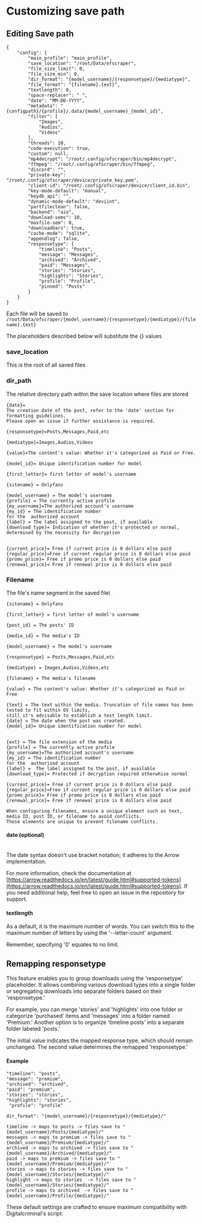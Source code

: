 # Customizing save path

## Editing Save path

```
{
    "config": {
        "main_profile": "main_profile",
        "save_location": "/root/Data/ofscraper",
        "file_size_limit": 0,
        "file_size_min": 0,
        "dir_format": "{model_username}/{responsetype}/{mediatype}",
        "file_format": "{filename}.{ext}",
        "textlength": 0,
        "space-replacer": " ",
        "date": "MM-DD-YYYY",
        "metadata": "{configpath}/{profile}/.data/{model_username}_{model_id}",
        "filter": [
            "Images",
            "Audios",
            "Videos"
        ],
        "threads": 10,
        "code-execution": true,
        "custom": null,
        "mp4decrypt": "/root/.config/ofscraper/bin/mp4decrypt",
        "ffmpeg": "/root/.config/ofscraper/bin/ffmpeg",
        "discord": "",
        "private-key": "/root/.config/ofscraper/device/private_key.pem",
        "client-id": "/root/.config/ofscraper/device/client_id.bin",
        "key-mode-default": "manual",
        "keydb_api": "",
        "dynamic-mode-default": "deviint",
        "partfileclean": false,
        "backend": "aio",
        "download-sems": 10,
        "maxfile-sem": 0,
        "downloadbars": true,
        "cache-mode": "sqlite",
        "appendlog": false,
        "responsetype": {
            "timeline": "Posts",
            "message": "Messages",
            "archived": "Archived",
            "paid": "Messages",
            "stories": "Stories",
            "highlights": "Stories",
            "profile": "Profile",
            "pinned": "Posts"
        }
    }
}

```

Each file will be saved to `/root/Data/ofscraper/{model_username}/{responsetype}/{mediatype}/{filename}.{ext}`

The placeholders described below will substitute the {} values

### save\_location

This is the root of all saved files

### dir\_path

The  relative directory path within the save location where files are stored

```
{date}=
The creation date of the post, refer to the 'date' section for formatting guidelines. 
Please open an issue if further assistance is required.

{responsetype}=Posts,Messages,Paid,etc

{mediatype}=Images,Audios,Videos

{value}=The content's value: Whether it's categorized as Paid or Free.

{model_id}= Unique identification number for model

{first_letter}= first letter of model's username

{sitename} = Onlyfans

{model_username} = The model's username
{profile} = The currently active profile
{my_username}=The authorized account's username
{my_id} = The identification number 
for the  authorized account
{label} = The label assigned to the post, if available
{download_type}= Indication of whether it's protected or normal, 
determined by the necessity for decryption


{current_price}= Free if current price is 0 dollars else paid
{regular_price}=Free if current regular price is 0 dollars else paid
{promo_price}= Free if promo price is 0 dollars else paid
{renewal_price}= Free if renewal price is 0 dollars else paid

```

### Filename

The file's name segment in the saved file\




```
{sitename} = Onlyfans

{first_letter} = first letter of model's username

{post_id} = The posts' ID

{media_id} = The media's ID

{model_username} = The model's username

{responsetype} = Posts,Messages,Paid,etc

{mediatype} = Images,Audios,Videos,etc

{filename} = The media's filename

{value} = The content's value: Whether it's categorized as Paid or Free

{text} = The text within the media. Truncation of file names has been tested to fit within OS limits, 
still it's advisable to establish a text length limit.
{date} = The date when the post was created.
{model_id}= Unique identification number for model


{ext} = The file extension of the media
{profile} = The currently active profile
{my_username}=The authorized account's username
{my_id} = The identification number 
for the  authorized account
{label} =  The label assigned to the post, if available
{download_type}= Protected if decryption required otherwhise normal

{current_price}= Free if current price is 0 dollars else paid
{regular_price}=Free if current regular price is 0 dollars else paid
{promo_price}= Free if promo price is 0 dollars else paid
{renewal_price}= Free if renewal price is 0 dollars else paid
```

```
When configuring filenames, ensure a unique element such as text, media ID, post ID, or filename to avoid conflicts. 
These elements are unique to prevent filename conflicts.
```

#### date (optional)

\
The date syntax doesn't use bracket notation; it adheres to the Arrow implementation.&#x20;

For more information, check the documentation at [https://arrow.readthedocs.io/en/latest/guide.html#supported-tokens](https://arrow.readthedocs.io/en/latest/guide.html#supported-tokens). If you need additional help, feel free to open an issue in the repository for support.

#### textlength

As a default, it is the maximum number of words. You can switch this to the maximum number of letters by using the '--letter-count' argument.&#x20;

Remember, specifying '0' equates to no limit.

## Remapping responsetype

This feature enables you to group downloads using the 'responsetype' placeholder. It allows combining various download types into a single folder or segregating downloads into separate folders based on their 'responsetype.'

For example, you can merge 'stories' and 'highlights' into one folder or categorize 'purchased' items and 'messages' into a folder named 'Premium.' Another option is to organize 'timeline posts' into a separate folder labeled 'posts.'

The initial value indicates the mapped response type, which should remain unchanged. The second value determines the remapped 'responsetype.'

#### Example

```
"timeline": "posts",
"message": "premium",
"archived": "archived",
"paid": "premium",
"stories": "stories",
"highlights": "stories",
 "profile": "profile"
```

```
dir_format": "{model_username}/{responsetype}/{mediatype}/"
```

```
timeline -> maps to posts -> files save to "{model_username}/Posts/{mediatype}/"
messages -> maps to premium -> files save to "{model_username}/Premium/{mediatype}/"
archived -> maps to archived -> files save to "{model_username}/Archived/{mediatype}/"
paid -> maps to premium -> files save to "{model_username}/Premium/{mediatype}/"
stories -> maps to stories -> files save to "{model_username}/Stories/{mediatype}/"
highlight -> maps to stories  -> files save to "{model_username}/Stories/{mediatype}/"
profile -> maps to archived  -> files save to "{model_username}/Profile/{mediatype}/"
```

These default settings are crafted to ensure maximum compatibility with Digitalcriminal's script.
